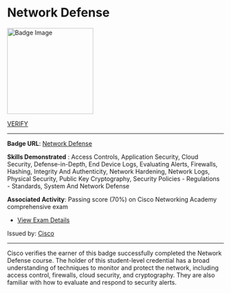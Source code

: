 # __Network Defense__
<a href='#'>
<img alt='Badge Image' width='200px' src='https://images.credly.com/images/51526f76-711b-4caf-b04d-27f89512b112/NetworkDefense_v1_091721.png'></a>

 [VERIFY](https://www.credly.com/badges/4fe24459-93ac-4309-8921-88855aedaa9f/public_url)

---

**Badge URL**: [Network Defense](https://www.credly.com/org/cisco/badge/network-defense)

**Skills Demonstrated** : Access Controls, Application Security, Cloud Security, Defense-in-Depth, End Device Logs, Evaluating Alerts, Firewalls, Hashing, Integrity And Authenticity, Network Hardening, Network Logs, Physical Security, Public Key Cryptography, Security Policies - Regulations - Standards, System And Network Defense

**Associated Activity**: Passing score (70%) on Cisco Networking Academy comprehensive exam
- [View Exam Details](None)

Issued by: [Cisco](https://www.credly.com/org/cisco)

---

Cisco verifies the earner of this badge successfully completed the Network Defense course. The holder of this student-level credential has a broad understanding of techniques to monitor and protect the network, including access control, firewalls, cloud security, and cryptography. They are also familiar with how to evaluate and respond to security alerts.

